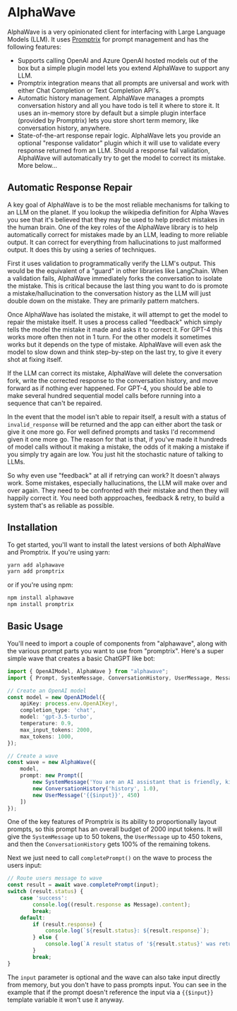 # AlphaWave
AlphaWave is a very opinionated client for interfacing with Large Language Models (LLM). It uses [Promptrix](https://github.com/Stevenic/promptrix) for prompt management and has the following features:

- Supports calling OpenAI and Azure OpenAI hosted models out of the box but a simple plugin model lets you extend AlphaWave to support any LLM.
- Promptrix integration means that all prompts are universal and work with either Chat Completion or Text Completion API's.
- Automatic history management. AlphaWave manages a prompts conversation history and all you have todo is tell it where to store it. It uses an in-memory store by default but a simple plugin interface (provided by Promptrix) lets you store short term memory, like conversation history, anywhere.
- State-of-the-art response repair logic. AlphaWave lets you provide an optional "response validator" plugin which it will use to validate every response returned from an LLM. Should a response fail validation, AlphaWave will automatically try to get the model to correct its mistake. More below...

## Automatic Response Repair
A key goal of AlphaWave is to be the most reliable mechanisms for talking to an LLM on the planet. If you lookup the wikipedia definition for Alpha Waves you see that it's believed that they may be used to help predict mistakes in the human brain. One of the key roles of the AlphaWave library is to help automatically correct for mistakes made by an LLM, leading to more reliable output. It can correct for everything from hallucinations to just malformed output. It does this by using a series of techniques.

First it uses validation to programmatically verify the LLM's output. This would be the equivalent of a "guard" in other libraries like LangChain. When a validation fails, AlphaWave immediately forks the conversation to isolate the mistake. This is critical because the last thing you want to do is promote a mistake/hallucination to the conversation history as the LLM will just double down on the mistake. They are primarily pattern matchers.

Once AlphaWave has isolated the mistake, it will attempt to get the model to repair the mistake itself. It uses a process called "feedback" which simply tells the model the mistake it made and asks it to correct it. For GPT-4 this works more often then not in 1 turn. For the other models it sometimes works but it depends on the type of mistake. AlphaWave will even ask the model to slow down and think step-by-step on the last try, to give it every shot at fixing itself.

If the LLM can correct its mistake, AlphaWave will delete the conversation fork, write the corrected response to the conversation history, and move forward as if nothing ever happened. For GPT-4, you should be able to make several hundred sequential model calls before running into a sequence that can't be repaired.

In the event that the model isn't able to repair itself, a result with a status of `invalid_response` will be returned and the app can either abort the task or give it one more go. For well defined prompts and tasks I'd recommend given it one more go. The reason for that is that, if you've made it hundreds of model calls without it making a mistake, the odds of it making a mistake if you simply try again are low. You just hit the stochastic nature of talking to LLMs.

So why even use "feedback" at all if retrying can work? It doesn't always work. Some mistakes, especially hallucinations, the LLM will make over and over again. They need to be confronted with their mistake and then they will happily correct it. You need both appproaches, feedback & retry, to build a system that's as reliable as possible.

## Installation
To get started, you'll want to install the latest versions of both AlphaWave and Promptrix. If you're using yarn:

```bash
yarn add alphawave
yarn add promptrix
```

or if you're using npm:

```bash
npm install alphawave
npm install promptrix
```

## Basic Usage
You'll need to import a couple of components from "alphawave", along with the various prompt parts you want to use from "promptrix". Here's a super simple wave that creates a basic ChatGPT like bot:

```typescript
import { OpenAIModel, AlphaWave } from "alphawave";
import { Prompt, SystemMessage, ConversationHistory, UserMessage, Message } from "promptrix";

// Create an OpenAI model
const model = new OpenAIModel({
    apiKey: process.env.OpenAIKey!,
    completion_type: 'chat',
    model: 'gpt-3.5-turbo',
    temperature: 0.9,
    max_input_tokens: 2000,
    max_tokens: 1000,
});

// Create a wave
const wave = new AlphaWave({
    model,
    prompt: new Prompt([
        new SystemMessage('You are an AI assistant that is friendly, kind, and helpful', 50),
        new ConversationHistory('history', 1.0),
        new UserMessage('{{$input}}', 450)
    ])
});
```

One of the key features of Promptrix is its ability to proportionally layout prompts, so this prompt has an overall budget of 2000 input tokens. It will give the `SystemMessage` up to 50 tokens, the `UserMessage` up to 450 tokens, and then the `ConversationHistory` gets 100% of the remaining tokens.

Next we just need to call `completePrompt()` on the wave to process the users input:

```typescript
// Route users message to wave
const result = await wave.completePrompt(input);
switch (result.status) {
    case 'success':
        console.log((result.response as Message).content);
        break;
    default:
        if (result.response) {
            console.log(`${result.status}: ${result.response}`);
        } else {
            console.log(`A result status of '${result.status}' was returned.`);
        }
        break;
}
```

The `input` parameter is optional and the wave can also take input directly from memory, but you don't have to pass prompts input. You can see in the example that if the prompt doesn't reference the input via a `{{$input}}` template variable it won't use it anyway.
